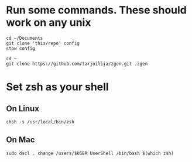 # Run some commands. These should work on any unix
	cd ~/Documents
	git clone 'this/repo' config
	stow config

	cd ~
	git clone https://github.com/tarjoilija/zgen.git .zgen

# Set zsh as your shell
## On Linux
	chsh -s /usr/local/bin/zsh
## On Mac
	sudo dscl . change /users/$USER UserShell /bin/bash $(which zsh)
